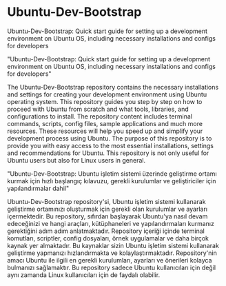 # Ubuntu-Dev-Bootstrap
Ubuntu-Dev-Bootstrap: Quick start guide for setting up a development environment on Ubuntu OS, including necessary installations and configs for developers


"Ubuntu-Dev-Bootstrap: Quick start guide for setting up a development environment on Ubuntu OS, including necessary installations and configs for developers"

The Ubuntu-Dev-Bootstrap repository contains the necessary installations and settings for creating your development environment using Ubuntu operating system. This repository guides you step by step on how to proceed with Ubuntu from scratch and what tools, libraries, and configurations to install. The repository content includes terminal commands, scripts, config files, sample applications and much more resources. These resources will help you speed up and simplify your development process using Ubuntu. The purpose of this repository is to provide you with easy access to the most essential installations, settings and recommendations for Ubuntu. This repository is not only useful for Ubuntu users but also for Linux users in general.

"Ubuntu-Dev-Bootstrap: Ubuntu işletim sistemi üzerinde geliştirme ortamı kurmak için hızlı başlangıç kılavuzu, gerekli kurulumlar ve geliştiriciler için yapılandırmalar dahil"

Ubuntu-Dev-Bootstrap repository'si, Ubuntu işletim sistemi kullanarak geliştirme ortamınızı oluşturmak için gerekli olan kurulumlar ve ayarları içermektedir. Bu repository, sıfırdan başlayarak Ubuntu'ya nasıl devam edeceğinizi ve hangi araçları, kütüphaneleri ve yapılandırmaları kurmanız gerektiğini adım adım anlatmaktadır. Repository içeriği içinde terminal komutları, scriptler, config dosyaları, örnek uygulamalar ve daha birçok kaynak yer almaktadır. Bu kaynaklar sizin Ubuntu işletim sistemi kullanarak geliştirme yapmanızı hızlandırmakta ve kolaylaştırmaktadır. Repository'nin amacı Ubuntu ile ilgili en gerekli kurulumları, ayarları ve önerileri kolayca bulmanızı sağlamaktır. Bu repository sadece Ubuntu kullanıcıları için değil aynı zamanda Linux kullanıcıları için de faydalı olabilir.

